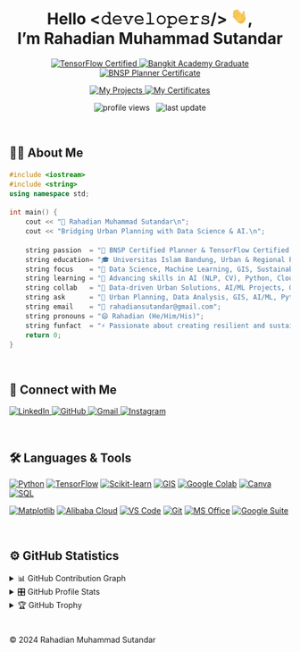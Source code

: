 <div align="center">

  <h1>Hello <𝚍𝚎𝚟𝚎𝚕𝚘𝚙𝚎𝚛𝚜/> <img src="https://github.com/ABSphreak/ABSphreak/blob/master/gifs/Hi.gif" width="30px" height="30px">,<br/>I’m Rahadian Muhammad Sutandar</h1>

  <!-- Badge Buttons (Top Section) -->
  <p>
    <a href="https://www.tensorflow.org/learn/certification" title="TensorFlow Certified Developer" target="_blank">
      <img src="https://img.shields.io/badge/TensorFlow-Certified-FF6700?style=for-the-badge&logo=tensorflow" alt="TensorFlow Certified" />
    </a>
    <a href="https://drive.google.com/file/d/1WDPBGmuGGMhFINdQpwHKywcVhq4-3Q1i/view" target="_blank">
      <img src="https://img.shields.io/badge/Bangkit_Academy-Top_10%25_ML-blue?style=for-the-badge&logo=google" alt="Bangkit Academy Graduate"/>
    </a>
    <a href="https://drive.google.com/file/d/1R2lO3_R0ywXyjEz3BT38wcykb7TC8ArX/view" target="_blank">
      <img src="https://img.shields.io/badge/BNSP-First_Expert_Planner-red?style=for-the-badge" alt="BNSP Planner Certificate" />
    </a>
  </p>
  
  <!-- Badge Buttons (Bottom Section) -->
  <p>
    <a href="https://github.com/rahadianMs/Github-MyPortfolio#portfolio-project" target="_blank">
      <img src="https://img.shields.io/badge/-💼%20My%20Projects-blue?style=for-the-badge" alt="My Projects"/>
    </a>
    <a href="https://github.com/rahadianMs/Github-MyPortfolio#certifications" target="_blank">
      <img src="https://img.shields.io/badge/-📜%20My%20Certificates-blue?style=for-the-badge" alt="My Certificates"/>
    </a>
  </p>

  <!-- GitHub Stats Info -->
  <p>
    <img src="https://komarev.com/ghpvc/?username=rahadianMs&style=for-the-badge&label=Profile+Views" alt="profile views"> &nbsp;
    <img src="https://img.shields.io/github/last-commit/rahadianMs/rahadianMs?style=for-the-badge&label=Last+Update" alt="last update">
  </p>

</div>


<br/>

<h2>👨‍💻 About Me</h2>

```cpp
#include <iostream>
#include <string>
using namespace std;

int main() {
    cout << "👋️ Rahadian Muhammad Sutandar\n";
    cout << "Bridging Urban Planning with Data Science & AI.\n";

    string passion  = "🔭 BNSP Certified Planner & TensorFlow Certified Developer";
    string education= "🎓 Universitas Islam Bandung, Urban & Regional Planning (Cum Laude)";
    string focus    = "📖 Data Science, Machine Learning, GIS, Sustainable Development";
    string learning = "🌱 Advancing skills in AI (NLP, CV), Python, Cloud (Alibaba)";
    string collab   = "👯 Data-driven Urban Solutions, AI/ML Projects, GIS Analysis";
    string ask      = "💬 Urban Planning, Data Analysis, GIS, AI/ML, Python";
    string email    = "📩 rahadiansutandar@gmail.com";
    string pronouns = "😄 Rahadian (He/Him/His)";
    string funfact  = "⚡ Passionate about creating resilient and sustainable communities!";
    return 0;
}
```

<br/>

<h2>🧷 Connect with Me</h2>
<p>
  <a href="https://linkedin.com/in/rahadianms" title="LinkedIn">
    <img src="https://img.shields.io/badge/LinkedIn-0077B5?style=for-the-badge&logo=linkedin&logoColor=white" alt="LinkedIn" />
  </a>
  <a href="https://github.com/rahadianMs" title="GitHub">
    <img src="https://img.shields.io/badge/GitHub-181717?style=for-the-badge&logo=github&logoColor=white" alt="GitHub" />
  </a>
  <a href="mailto:rahadiansutandar@gmail.com" title="Gmail">
    <img src="https://img.shields.io/badge/Gmail-D14836?style=for-the-badge&logo=gmail&logoColor=white" alt="Gmail" />
  </a>
  <a href="https://instagram.com/rahadian_ms" title="Instagram">
    <img src="https://img.shields.io/badge/Instagram-E4405F?style=for-the-badge&logo=instagram&logoColor=white" alt="Instagram" />
  </a>
</p>

<br/>

<h2>🛠 Languages & Tools</h2>
<div>
  <p>
    <a href="https://python.org"><img src="https://img.shields.io/badge/Python-3776AB?style=for-the-badge&logo=python&logoColor=white" alt="Python"></a>
    <a href="https://www.tensorflow.org/"><img src="https://img.shields.io/badge/TensorFlow-FF6F00?style=for-the-badge&logo=tensorflow&logoColor=white" alt="TensorFlow"></a>
    <a href="https://scikit-learn.org/"><img src="https://img.shields.io/badge/scikit_learn-F7931E?style=for-the-badge&logo=scikit-learn&logoColor=white" alt="Scikit-learn"></a>
    <a href="https://www.qgis.org/"><img src="https://img.shields.io/badge/GIS-589632?style=for-the-badge&logo=qgis&logoColor=white" alt="GIS"></a>
    <a href="https://colab.research.google.com/"><img src="https://img.shields.io/badge/Google_Colab-F9AB00?style=for-the-badge&logo=googlecolab&logoColor=black" alt="Google Colab"></a>
    <a href="https://www.canva.com/"><img src="https://img.shields.io/badge/Canva-00C4CC?style=for-the-badge&logo=canva&logoColor=white" alt="Canva"></a>
    <a href="https://www.mysql.com/"><img src="https://img.shields.io/badge/SQL-4479A1?style=for-the-badge&logo=mysql&logoColor=white" alt="SQL"></a>
  </p>
  <p>
    <a href="https://matplotlib.org/"><img src="https://img.shields.io/badge/Matplotlib-11557C?style=for-the-badge&logo=matplotlib&logoColor=white" alt="Matplotlib"></a>
    <a href="https://www.alibabacloud.com"><img src="https://img.shields.io/badge/Alibaba_Cloud-FF6A00?style=for-the-badge&logo=alibabacloud&logoColor=white" alt="Alibaba Cloud"></a>
    <a href="https://code.visualstudio.com/"><img src="https://img.shields.io/badge/VS_Code-007ACC?style=for-the-badge&logo=visualstudiocode&logoColor=white" alt="VS Code"></a>
    <a href="https://git-scm.com/"><img src="https://img.shields.io/badge/Git-F05032?style=for-the-badge&logo=git&logoColor=white" alt="Git"></a>
    <a href="https://www.microsoft.com/en-us/microsoft-365/microsoft-office"><img src="https://img.shields.io/badge/Microsoft_Office-D83B01?style=for-the-badge&logo=microsoftoffice&logoColor=white" alt="MS Office"></a>
    <a href="https://workspace.google.com/"><img src="https://img.shields.io/badge/Google_Suite-4285F4?style=for-the-badge&logo=google&logoColor=white" alt="Google Suite"></a>
  </p>
</div>

<br/>

<h2>⚙️ GitHub Statistics</h2>
<details>
  <summary>📊 GitHub Contribution Graph</summary>
  <br/>
  <img src="https://github-readme-activity-graph.vercel.app/graph?username=rahadianMs&bg_color=011627&color=7FDBCA&title_color=A77DCB&line=A77DCB&point=FF6600&area_color=FFEB95&area=true&hide_border=true&hide_title=true&days=90" alt="Activity Graph" width="100%" />
</details>

<details>
  <summary>🎛️ GitHub Profile Stats</summary>
  <br/>
  <img src="https://github-readme-stats.vercel.app/api?username=rahadianMs&show_icons=true&theme=nightowl&hide_border=true" alt="GitHub Stats" width="49.5%" />
  <img src="https://github-readme-streak-stats.herokuapp.com?user=rahadianMs&theme=nightowl&date_format=j%20M%5B%20Y%5D&fire=FF6600&ring=FF6656&hide_border=true" alt="GitHub Streak" width="49.5%" />
  <br/>
  <img src="https://github-readme-stats.vercel.app/api/top-langs/?username=rahadianMs&langs_count=10&layout=compact&theme=nightowl&hide_border=true" alt="Top Languages" width="35.5%" />
  <img src="https://github-readme-stats.vercel.app/api/wakatime?username=rahadianMs&layout=compact&theme=nightowl&v=2&hide_border=true" alt="Wakatime Stats" width="63.5%" />
</details>

<details>
  <summary>🏆 GitHub Trophy</summary>
  <br/>
  <img src="https://github-profile-trophy.vercel.app/?username=rahadianMs&theme=algolia&no-frame=true&column=-1&margin-w=5&margin-h=5" alt="GitHub Trophy" width="100%" />
</details>

<h1></h1>
<p>© 2024 Rahadian Muhammad Sutandar</p>
